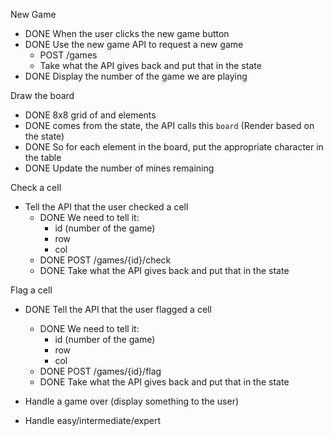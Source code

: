 New Game

- DONE When the user clicks the new game button
- DONE Use the new game API to request a new game
  - POST /games
  - Take what the API gives back and put that in the state
- DONE Display the number of the game we are playing

Draw the board

- DONE 8x8 grid of <tr> and <td> elements
- DONE comes from the state, the API calls this `board` (Render based on the state)
- DONE So for each element in the board, put
  the appropriate character in the table
- DONE Update the number of mines remaining

Check a cell

- Tell the API that the user checked a cell
  - DONE We need to tell it:
    - id (number of the game)
    - row
    - col
  - DONE POST /games/{id}/check
  - DONE Take what the API gives back and put that in the state

Flag a cell

- DONE Tell the API that the user flagged a cell

  - DONE We need to tell it:
    - id (number of the game)
    - row
    - col
  - DONE POST /games/{id}/flag
  - DONE Take what the API gives back and put that in the state

- Handle a game over (display something to the user)

- Handle easy/intermediate/expert
